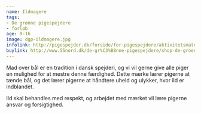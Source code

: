 ```yaml
---
name: Ildmagere
tags:
- De grønne pigespejdere
- forløb
age: 9-16
image: dgp-ildmagere.jpg
infolink: http://pigespejder.dk/forside/for-pigespejdere/aktivitetsmateriale/udfordringsmaerker-for-spejdere-seniorspejdere/vovehalsen/ildmagere/
buylink: http://www.55nord.dk/de-gr%C3%B8nne-pigespejdere/shop-de-groenne-pigespejdere/maerker-2/ildmagere-de-groenne-pigespejdere
---
```

Mad over bål er en tradition i dansk spejderi, og vi vil gerne give alle piger en mulighed for at
mestre denne færdighed. Dette mærke lærer pigerne at tænde bål, og det lærer pigerne at håndtere
uheld og ulykker, hvor ild er indblandet.

Ild skal behandles med respekt, og arbejdet med mærket vil lære pigerne ansvar og forsigtighed. 